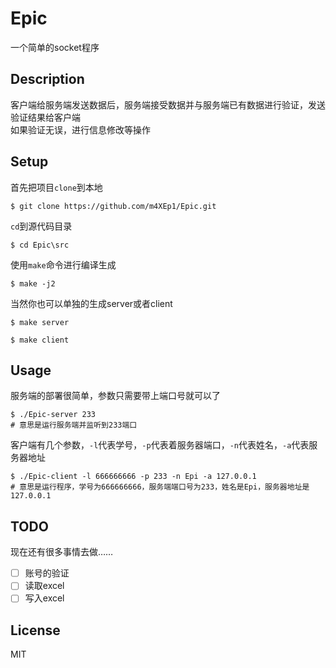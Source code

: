 # Epic
一个简单的socket程序<br>

## Description
客户端给服务端发送数据后，服务端接受数据并与服务端已有数据进行验证，发送验证结果给客户端<br>
如果验证无误，进行信息修改等操作

## Setup
首先把项目`clone`到本地
```
$ git clone https://github.com/m4XEp1/Epic.git
```
`cd`到源代码目录
```
$ cd Epic\src
```
使用`make`命令进行编译生成
```
$ make -j2
```
当然你也可以单独的生成server或者client
```
$ make server
```
```
$ make client
```

## Usage

服务端的部署很简单，参数只需要带上端口号就可以了
```
$ ./Epic-server 233
# 意思是运行服务端并监听到233端口
```

客户端有几个参数，`-l`代表学号，`-p`代表着服务器端口，`-n`代表姓名，`-a`代表服务器地址
```
$ ./Epic-client -l 666666666 -p 233 -n Epi -a 127.0.0.1
# 意思是运行程序，学号为666666666，服务端端口号为233，姓名是Epi，服务器地址是127.0.0.1
```

## TODO
现在还有很多事情去做……

* [ ] 账号的验证
* [ ] 读取excel
* [ ] 写入excel

## License

MIT